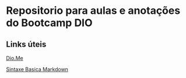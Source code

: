 # Repositorio para aulas e anotações do **Bootcamp DIO** 

## Links úteis


[Dio.Me](https://www.dio.me.com)

[Sintaxe Basica Markdown](https://www.markdownguide.org/basic-syntax/)
